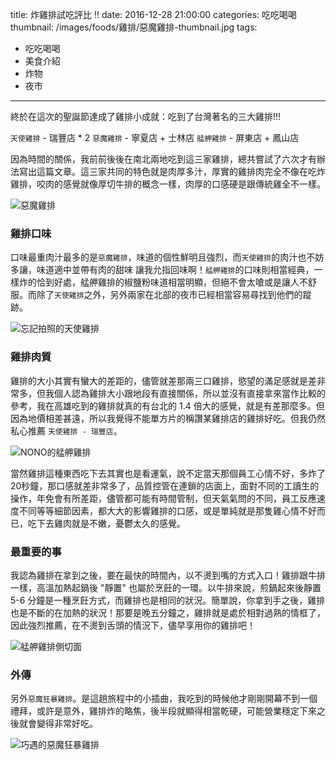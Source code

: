 title: 炸雞排試吃評比 !!
date: 2016-12-28 21:00:00
categories: 吃吃喝喝
thumbnail: /images/foods/雞排/惡魔雞排-thumbnail.jpg
tags:
- 吃吃喝喝
- 美食介紹
- 炸物
- 夜市
---

終於在這次的聖誕節達成了雞排小成就：吃到了台灣著名的三大雞排!!!

`天使雞排` - 瑞豐店 * 2
`惡魔雞排` - 寧夏店 + 士林店
`艋舺雞排` - 屏東店 + 鳳山店

因為時間的關係，我前前後後在南北兩地吃到這三家雞排，總共嘗試了六次才有辦法寫出這篇文章。這三家共同的特色就是肉厚多汁，厚實的雞排肉完全不像在吃炸雞排，咬肉的感覺就像厚切牛排的概念一樣，肉厚的口感硬是跟傳統雞全不一樣。

![惡魔雞排](/images/foods/雞排/惡魔雞排.jpg)

<!--more-->

### 雞排口味

口味最重肉汁最多的是`惡魔雞排`，味道的個性鮮明且強烈，而`天使雞排`的肉汁也不妨多讓，味道適中並帶有肉的甜味 讓我允指回味啊！`艋舺雞排`的口味則相當經典，一樣炸的恰到好處，艋舺雞排的椒鹽粉味道相當明顯，但絕不會太嗆或是讓人不舒服。而除了`天使雞排`之外，另外兩家在北部的夜市已經相當容易尋找到他們的蹤跡。

![忘記拍照的天使雞排](/images/foods/雞排/天使雞排.jpg)

### 雞排肉質

雞排的大小其實有蠻大的差距的，儘管就差那兩三口雞排，慾望的滿足感就是差非常多，但我個人認為雞排大小跟地段有直接關係，所以並沒有直接拿來當作比較的參考，我在高雄吃到的雞排就真的有台北的 1.4 倍大的感覺，就是有差那麼多。但因為地價相差甚遠，所以我覺得不能單方片的稱讚某雞排店的雞排好吃。但我仍然私心推薦 `天使雞排 - 瑞豐店`。

![NONO的艋舺雞排](/images/foods/雞排/艋舺雞排.jpg)

當然雞排這種東西吃下去其實也是看運氣，說不定當天那個員工心情不好，多炸了20秒鐘，那口感就差非常多了，品質控管在連鎖的店面上，面對不同的工讀生的操作，年免會有所差距，儘管都可能有時間管制，但天氣氣問的不同，員工反應速度不同等等細節因素，都大大的影響雞排的口感，或是單純就是那隻雞心情不好而已，吃下去雞肉就是不嫩，憂鬱太久的感覺。


### 最重要的事

我認為雞排在拿到之後，要在最快的時間內，以不燙到嘴的方式入口！雞排跟牛排一樣，高溫加熱起鍋後 "靜置" 也屬於烹飪的一環。以牛排來說，煎鍋起來後靜置 5-6 分鐘是一種烹飪方式，而雞排也是相同的狀況。簡單說，你拿到手之後，雞排也是不斷的在加熱的狀況！那要是晚五分鐘之，雞排就是處於相對過熟的情框了，因此強烈推薦，在不燙到舌頭的情況下，儘早享用你的雞排吧！

![艋舺雞排側切面](/images/foods/雞排/艋舺雞排側切面.jpg)

### 外傳

另外`惡魔狂暴雞排`。是這趟旅程中的小插曲，我吃到的時候他才剛剛開幕不到一個禮拜，或許是意外，雞排炸的略焦，後半段就顯得相當乾硬，可能營業穩定下來之後就會變得非常好吃。

![巧遇的惡魔狂暴雞排](/images/foods/雞排/狂暴惡魔雞排.jpg)
